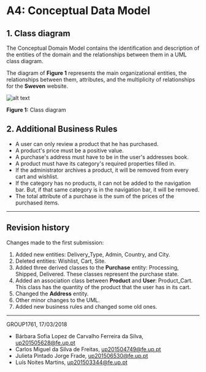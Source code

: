 # A4: Conceptual Data Model

## 1. Class diagram

The Conceptual Domain Model contains the identification and description of the entities of the domain and the relationships between them in a UML class diagram.

The diagram of **Figure 1** represents the main organizational entities, the relationships between them, attributes, and the multiplicity of relationships for the **Sweven** website.

![alt text](https://github.com/literallysofia/lbaw1761/blob/documentation/artifacts/a4/Main.jpg "Figure 1")  

**Figure 1:** Class diagram
## 2. Additional Business Rules

* A user can only review a product that he has purchased.
* A product's price must be a positive value.
* A purchase's address must have to be in the user's addresses book.
* A product must have its category's required properties filled in.
* If the administrator archives a product, it will be removed from every cart and wishlist.
* If the category has no products, it can not be added to the navigation bar. But, if that same category is in the navigation bar, it will be removed.
* The total attribute of a purchase is the sum of the prices of the purchased items.

***

## Revision history
 
Changes made to the first submission:  
1. Added new entities: Delivery_Type, Admin, Country, and City.
1. Deleted entities: Wishlist, Cart, Site.
1. Added three derived classes to the **Purchase** entity: Processing, Shipped, Delivered. These classes represent the purchase state.
1. Added an association class between **Product** and **User**: Product_Cart. This class has the quantity of the product that the user has in its cart.
1. Changed the **Address** entity.
1. Other minor changes to the UML.
1. Added new business rules and changed some old ones.

***

GROUP1761, 17/03/2018
 
* Bárbara Sofia Lopez de Carvalho Ferreira da Silva, up201505628@fe.up.pt
* Carlos Miguel da Silva de Freitas, up201504749@fe.up.pt
* Julieta Pintado Jorge Frade, up201506530@fe.up.pt
* Luís Noites Martins, up201503344@fe.up.pt

